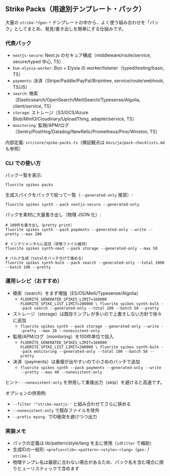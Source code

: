 ## Strike Packs（用途別テンプレート・パック）

大量の `strike-*`/`gen-*` テンプレートの中から、よく使う組み合わせを「パック」としてまとめ、発見/書き出しを簡単にする仕組みです。

### 代表パック

- `nextjs-secure`: Next.js のセキュア構成（middleware/route/service, secure/typed 中心, TS）
- `bun-elysia-worker`: Bun + Elysia の worker/listener（typed/testing/basic, TS）
- `payments`: 決済（Stripe/Paddle/PayPal/Braintree, service/route/webhook, TS/JS）
- `search`: 検索（Elasticsearch/OpenSearch/MeiliSearch/Typesense/Algolia, client/service, TS）
- `storage`: ストレージ（S3/GCS/Azure Blob/MinIO/Cloudinary/UploadThing, adapter/service, TS）
- `monitoring`: 監視/APM/ログ（Sentry/PostHog/Datadog/NewRelic/Prometheus/Pino/Winston, TS）

内部定義: `src/core/spike-packs.ts`（検証観点は `docs/ja/pack-checklists.md` も参照）

### CLI での使い方

パック一覧を表示:

```
fluorite spikes packs
```

生成スパイクをパックで絞って一覧（`--generated-only` 推奨）:

```
fluorite spikes synth --pack nextjs-secure --generated-only
```

パックを素材に大量書き出し（物理 JSON 化）:

```
# 100件を書き出し（pretty print）
fluorite spikes synth --pack payments --generated-only --write --pretty --max 100

# インクリメンタルに追加（状態ファイル維持）
fluorite spikes synth-next --pack storage --generated-only --max 50

# バルク生成（totalをバッチ分けで進める）
fluorite spikes synth-bulk --pack search --generated-only --total 1000 --batch 100 --pretty
```

### 運用レシピ（おすすめ）

- 検索（search）をまず増強（ES/OS/Meili/Typesense/Algolia）
  - `FLUORITE_GENERATED_SPIKES_LIMIT=160000 FLUORITE_SPIKE_LIST_LIMIT=200000 \
     fluorite spikes synth-bulk --pack search --generated-only --total 100 --batch 50 --pretty`
- ストレージ（storage）は既存テンプレが多いので上書きしない方針で徐々に追加
  - `fluorite spikes synth --pack storage --generated-only --write --pretty --max 20 --nonexistent-only`
- 監視/APM/ログ（monitoring）を100件単位で投入
  - `FLUORITE_GENERATED_SPIKES_LIMIT=160000 FLUORITE_SPIKE_LIST_LIMIT=200000 \
     fluorite spikes synth-bulk --pack monitoring --generated-only --total 100 --batch 50 --pretty`
- 決済（payments）は重複が出やすいので小さめのバッチで追加
  - `fluorite spikes synth --pack payments --generated-only --write --pretty --max 40 --nonexistent-only`

ヒント: `--nonexistent-only` を併用して重複出力（skip）を避けると高速です。

オプションの併用例:

- `--filter '^strike-nextjs-'` と組み合わせてさらに狭める
- `--nonexistent-only` で既存ファイルを除外
- `--prefix myorg-` でID衝突を避けつつ出力

### 実装メモ

- パックの定義は lib/pattern/style/lang を主に使用（`idFilter` で補助）
- 生成IDの一般形: `<prefix><lib>-<pattern>-<style>-<lang>`（`gen-` / `strike-`）
- 物理テンプレ名は厳密に合わない場合があるため、パック名を含む場合に限りヒューリスティックで含めます
